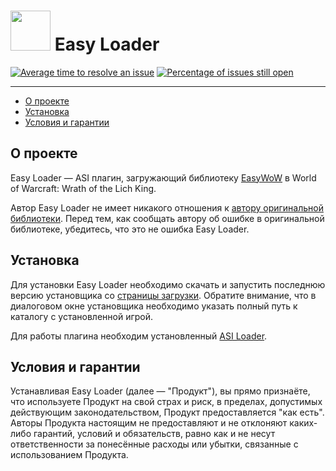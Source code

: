 # <img src="https://isoviet.github.io/media/icons/chip/icon.svg" height="64"> Easy Loader

[![Average time to resolve an issue](http://isitmaintained.com/badge/resolution/isoviet/easy-loader.svg)](http://isitmaintained.com/project/isoviet/easy-loader "Average time to resolve an issue") [![Percentage of issues still open](http://isitmaintained.com/badge/open/isoviet/easy-loader.svg)](http://isitmaintained.com/project/isoviet/easy-loader "Percentage of issues still open")

--------------

* [О проекте](#о-проекте)
* [Установка](#установка)
* [Условия и гарантии](#условия-и-гарантии)

## О проекте
Easy Loader — ASI плагин, загружающий библиотеку [EasyWoW](https://github.com/NightlyBlooD/EasyWoW) в World of Warcraft: Wrath of the Lich King.

Автор Easy Loader не имеет никакого отношения к [автору оригинальной библиотеки](https://vk.com/id17234893). Перед тем, как сообщать автору об ошибке в оригинальной библиотеке, убедитесь, что это не ошибка Easy Loader.

## Установка
Для установки Easy Loader необходимо скачать и запустить последнюю версию установщика со [страницы загрузки](https://github.com/isoviet/easy-loader/releases). Обратите внимание, что в диалоговом окне установщика необходимо указать полный путь к каталогу с установленной игрой.

Для работы плагина необходим установленный [ASI Loader](https://github.com/isoviet/asi-loader).

## Условия и гарантии
Устанавливая Easy Loader (далее — "Продукт"), вы прямо признаёте, что используете Продукт на свой страх и риск, в пределах, допустимых действующим законодательством, Продукт предоставляется "как есть". Авторы Продукта настоящим не предоставляют и не отклоняют каких-либо гарантий, условий и обязательств, равно как и не несут ответственности за понесённые расходы или убытки, связанные с использованием Продукта.
